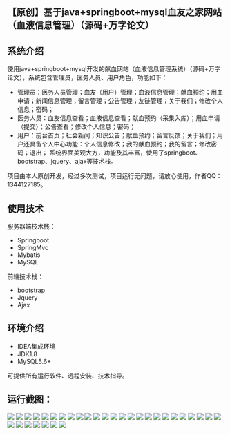 ## 【原创】基于java+springboot+mysql血友之家网站（血液信息管理）（源码+万字论文）

## 系统介绍

使用java+springboot+mysql开发的献血网站（血液信息管理系统）（源码+万字论文），系统包含管理员，医务人员、用户角色，功能如下：
- 管理员：医务人员管理；血友（用户）管理；血液信息管理；献血预约；用血申请；新闻信息管理；留言管理；公告管理；友链管理；关于我们；修改个人信息；密码；
- 医务人员：血友信息查看；血液信息查看；献血预约（采集入库）；用血申请（提交）；公告查看；修改个人信息；密码；
- 用户：前台首页；社会新闻；知识公告；献血预约；留言反馈；关于我们；用户还具备个人中心功能：个人信息修改；我的献血预约；我的留言；修改密码；退出；
系统界面美观大方，功能及其丰富，使用了springboot、bootstrap、jquery、ajax等技术栈。

项目由本人原创开发，经过多次测试，项目运行无问题，请放心使用，作者QQ：1344127185。

## 使用技术

服务器端技术栈：

- Springboot
- SpringMvc
- Mybatis
- MySQL

前端技术栈：

- bootstrap
- Jquery
- Ajax

## 环境介绍

- IDEA集成环境
- JDK1.8
- MySQL5.6+

可提供所有运行软件、远程安装、技术指导。

## 运行截图：
![](https://github.com/itcoderyhl/blood-family/blob/main/images/1.png)
![](https://github.com/itcoderyhl/blood-family/blob/main/images/2.png)
![](https://github.com/itcoderyhl/blood-family/blob/main/images/3.png)
![](https://github.com/itcoderyhl/blood-family/blob/main/images/4.png)
![](https://github.com/itcoderyhl/blood-family/blob/main/images/5.png)
![](https://github.com/itcoderyhl/blood-family/blob/main/images/6.png)
![](https://github.com/itcoderyhl/blood-family/blob/main/images/7.png)
![](https://github.com/itcoderyhl/blood-family/blob/main/images/8.png)
![](https://github.com/itcoderyhl/blood-family/blob/main/images/9.png)
![](https://github.com/itcoderyhl/blood-family/blob/main/images/10.png)
![](https://github.com/itcoderyhl/blood-family/blob/main/images/11.png)
![](https://github.com/itcoderyhl/blood-family/blob/main/images/12.png)
![](https://github.com/itcoderyhl/blood-family/blob/main/images/13.png)
![](https://github.com/itcoderyhl/blood-family/blob/main/images/14.png)
![](https://github.com/itcoderyhl/blood-family/blob/main/images/15.png)
![](https://github.com/itcoderyhl/blood-family/blob/main/images/16.png)
![](https://github.com/itcoderyhl/blood-family/blob/main/images/17.png)
![](https://github.com/itcoderyhl/blood-family/blob/main/images/18.png)
![](https://github.com/itcoderyhl/blood-family/blob/main/images/19.png)
![](https://github.com/itcoderyhl/blood-family/blob/main/images/20.png)
![](https://github.com/itcoderyhl/blood-family/blob/main/images/21.png)
![](https://github.com/itcoderyhl/blood-family/blob/main/images/22.png)
![](https://github.com/itcoderyhl/blood-family/blob/main/images/23.png)
![](https://github.com/itcoderyhl/blood-family/blob/main/images/24.png)
![](https://github.com/itcoderyhl/blood-family/blob/main/images/25.png)
![](https://github.com/itcoderyhl/blood-family/blob/main/images/26.png)
![](https://github.com/itcoderyhl/blood-family/blob/main/images/27.png)
![](https://github.com/itcoderyhl/blood-family/blob/main/images/28.png)
![](https://github.com/itcoderyhl/blood-family/blob/main/images/29.png)
![](https://github.com/itcoderyhl/blood-family/blob/main/images/30.png)
![](https://github.com/itcoderyhl/blood-family/blob/main/images/31.png)
![](https://github.com/itcoderyhl/blood-family/blob/main/images/32.png)
